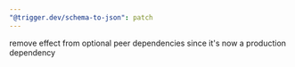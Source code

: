 ```yaml
---
"@trigger.dev/schema-to-json": patch
---
```


remove effect from optional peer dependencies since it's now a production dependency
